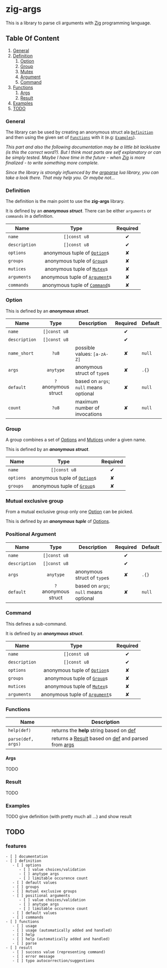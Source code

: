 # zig-args

This is a library to parse cli arguments with [Zig](https://ziglang.org/) programming language.

## Table Of Content
1. [General](#general)
2. [Definition](#definition)
   1. [Option](#option)
   2. [Group](#group)
   3. [Mutex](#mutual-exclusive-group)
   4. [Argument](#argument)
   5. [Command](#command)
3. [Functions](#functions)
   1. [Args](#args)
   2. [Result](#result)
4. [Examples](#examples)
5. [TODO](#TODO)

### General
The library can be used by creating an anonymous struct ala [```Definition```](#definition) and then using the given set of [```Functions```](#functions) with it (e.g: [```Examples```](#examples)).

*This part and also the following documentation may be a little bit lacklustre (is this the correct word?). But I think most parts are self explanatory or can be simply tested. Maybe I have time in the future - when [Zig](https://ziglang.org/) is more finalized - to write something more complete.*

*Since the library is strongly influenced by the [argparse](https://argparse.readthedocs.io/en/stable/index.html) lua library, you can take a look there. That may help you. Or maybe not...*

### Definition
The definition is the main point to use the **zig-args** library.

It is defined by an ***anonymous struct***.
There can be either ```arguments``` or ```commands``` in a definition.

Name              | Type                                                        | Required
----------------- | :---------------------------------------------------------: |:--------:
```name```        | ```[]const u8```                                            | ✔
```description``` | ```[]const u8```                                            | ✔
```options```     | anonymous tuple of [```Option```](#option)s                 | ✘
```groups```      | anonymous tuple of [```Group```](#group)s                   | ✘
```mutices```     | anonymous tuple of [```Mutex```](#mutual-exclusive-group)s  | ✘
```arguments```   | anonymous tuple of [```Argument```](#positional-argument)s  | ✘
```commands```    | anonymous tuple of [```Command```](#command)s               | ✘

### Option
This is defined by an ***anonymous struct***.

Name              | Type                      | Description                                    | Required  | Default
----------------- | :-----------------------: | ---------------------------------------------- |:--------: | -------
```name```        | ```[]const u8```          |                                                | ✔         |
```description``` | ```[]const u8```          |                                                | ✔         |
```name_short```  | ```?u8```                 | possible values: ```[a-zA-Z]```                | ✘         | ```null```
```args```        | ```anytype```             | anonymous struct of ```type```s                | ✘         | ```.{}```
```default```     | ```?```anonymous struct   | based on ```args```; ```null``` means optional | ✘         | ```null```
```count```       | ```?u8```                 | maximum number of invocations                  | ✘         | ```null```

### Group
A group combines a set of [Options](#option) and [Mutices](#mutual-exclusive-group) under a given name.

This is defined by an ***anonymous struct***.

Name              | Type                                                        | Required
----------------- | :---------------------------------------------------------: |:--------:
```name```        | ```[]const u8```                                            | ✔
```options```     | anonymous tuple of [```Option```](#option)s                 | ✘
```groups```      | anonymous tuple of [```Group```](#group)s                   | ✘

### Mutual exclusive group
From a mutual exclusive group only one [Option](#option) can be picked.

This is defined by an ***anonymous tuple*** of [Options](#option).

### Positional Argument

Name              | Type                      | Description                                    | Required  | Default
----------------- | :-----------------------: | ---------------------------------------------- |:--------: | -------
```name```        | ```[]const u8```          |                                                | ✔         |
```description``` | ```[]const u8```          |                                                | ✔         |
```args```        | ```anytype```             | anonymous struct of ```type```s                | ✘         | ```.{}```
```default```     | ```?```anonymous struct   | based on ```args```; ```null``` means optional | ✘         | ```null```

### Command
This defines a sub-command.

It is defined by an ***anonymous struct***.

Name              | Type                                                        | Required
----------------- | :---------------------------------------------------------: |:--------:
```name```        | ```[]const u8```                                            | ✔
```description``` | ```[]const u8```                                            | ✔
```options```     | anonymous tuple of [```Option```](#option)s                 | ✘
```groups```      | anonymous tuple of [```Group```](#group)s                   | ✘
```mutices```     | anonymous tuple of [```Mutex```](#mutual-exclusive-group)s  | ✘
```arguments```   | anonymous tuple of [```Argument```](#positional-argument)s  | ✘

### Functions
Name                   | Description
---------------------- | -----------
```help(def)```        | returns the **help** string based on [def](#definition)
```parse(def, args)``` | returns a [Result](#result) based on [def](#definition) and parsed from [args](#args)

#### Args
TODO

### Result
TODO

### Examples
TODO give definition (with pretty much all ...) and show result


## TODO

### features

```
- [ ] documentation
- [ ] definition
   - [ ] options
      - [ ] value choices/validation
      - [ ] anytype args
      - [ ] limitable occurence count
   - [ ] default values
   - [ ] groups
   - [ ] mutual exclusive groups
   - [ ] positional arguments
      - [ ] value choices/validation
      - [ ] anytype args
      - [ ] limitable occurence count
   - [ ] default values
   - [ ] commands
- [ ] functions
   - [ ] usage
   - [ ] usage (automatically added and handled)
   - [ ] help
   - [ ] help (automatically added and handled)
   - [ ] parse
- [ ] result
   - [ ] success value (representing command)
   - [ ] error message
   - [ ] typo autocorrection/suggestions
```
